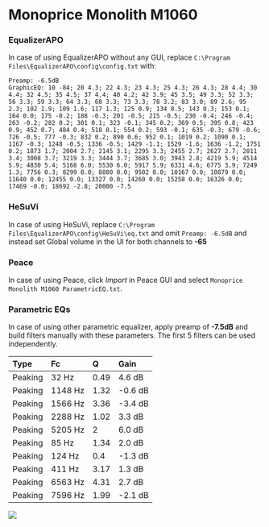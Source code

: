# Monoprice Monolith M1060

### EqualizerAPO
In case of using EqualizerAPO without any GUI, replace `C:\Program Files\EqualizerAPO\config\config.txt`
with:
```
Preamp: -6.5dB
GraphicEQ: 10 -84; 20 4.3; 22 4.3; 23 4.3; 25 4.3; 26 4.3; 28 4.4; 30 4.4; 32 4.5; 35 4.5; 37 4.4; 40 4.2; 42 3.9; 45 3.5; 49 3.3; 52 3.3; 56 3.3; 59 3.3; 64 3.3; 68 3.3; 73 3.3; 78 3.2; 83 3.0; 89 2.6; 95 2.3; 102 1.9; 109 1.6; 117 1.3; 125 0.9; 134 0.5; 143 0.3; 153 0.1; 164 0.0; 175 -0.2; 188 -0.3; 201 -0.5; 215 -0.5; 230 -0.4; 246 -0.4; 263 -0.2; 282 0.2; 301 0.1; 323 -0.1; 345 0.2; 369 0.5; 395 0.8; 423 0.9; 452 0.7; 484 0.4; 518 0.1; 554 0.2; 593 -0.1; 635 -0.3; 679 -0.6; 726 -0.5; 777 -0.3; 832 0.2; 890 0.6; 952 0.1; 1019 0.2; 1090 0.1; 1167 -0.3; 1248 -0.5; 1336 -0.5; 1429 -1.1; 1529 -1.6; 1636 -1.2; 1751 0.2; 1873 1.7; 2004 2.7; 2145 3.1; 2295 3.3; 2455 2.7; 2627 2.7; 2811 3.4; 3008 3.7; 3219 3.3; 3444 3.7; 3685 3.0; 3943 2.8; 4219 5.9; 4514 5.9; 4830 5.4; 5168 6.0; 5530 6.0; 5917 5.9; 6331 4.6; 6775 3.9; 7249 1.3; 7756 0.3; 8299 0.0; 8880 0.0; 9502 0.0; 10167 0.0; 10879 0.0; 11640 0.0; 12455 0.0; 13327 0.0; 14260 0.0; 15258 0.0; 16326 0.0; 17469 -0.0; 18692 -2.8; 20000 -7.5
```

### HeSuVi
In case of using HeSuVi, replace `C:\Program Files\EqualizerAPO\config\HeSuVi\eq.txt` and omit `Preamp:
-6.5dB` and instead set Global volume in the UI for both channels to **-65**

### Peace
In case of using Peace, click *Import* in Peace GUI and select `Monoprice Monolith M1060 ParametricEQ.txt`.

### Parametric EQs
In case of using other parametric equalizer, apply preamp of **-7.5dB** and build filters manually with
these parameters. The first 5 filters can be used independently.

| Type    | Fc      |    Q | Gain    |
|:--------|:--------|:-----|:--------|
| Peaking | 32 Hz   | 0.49 | 4.6 dB  |
| Peaking | 1148 Hz | 1.32 | -0.6 dB |
| Peaking | 1566 Hz | 3.36 | -3.4 dB |
| Peaking | 2288 Hz | 1.02 | 3.3 dB  |
| Peaking | 5205 Hz | 2    | 6.0 dB  |
| Peaking | 85 Hz   | 1.34 | 2.0 dB  |
| Peaking | 124 Hz  | 0.4  | -1.3 dB |
| Peaking | 411 Hz  | 3.17 | 1.3 dB  |
| Peaking | 6563 Hz | 4.31 | 2.7 dB  |
| Peaking | 7596 Hz | 1.99 | -2.1 dB |

![](https://raw.githubusercontent.com/jaakkopasanen/AutoEq/master/results/innerfidelity/sbaf-serious/Monoprice%20Monolith%20M1060/Monoprice%20Monolith%20M1060.png)
